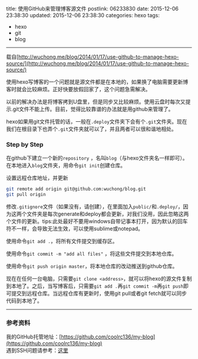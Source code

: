 title: 使用GitHub来管理博客源文件
postlink: 06233830
date: 2015-12-06 23:38:30
updated: 2015-12-06 23:38:30
categories: hexo
tags:
- hexo
- git
- blog
---

载自[http://wuchong.me/blog/2014/01/17/use-github-to-manage-hexo-source/](http://wuchong.me/blog/2014/01/17/use-github-to-manage-hexo-source/)

使用hexo写博客的一个问题就是源文件都是在本地的，如果换了电脑需要更新博客时就会比较麻烦。正好快要放假回家了，这个问题急需解决。

以前的解决办法是将博客拷到U盘里，但是同步又比较麻烦。使用云盘时每次又提示.git文件不能上传。目前，觉得比较靠谱的办法就是用github来管理了。<!--more-->

hexo如果用git文件托管的话，一般在`.deploy`文件夹下会有个`.git`文件夹。现在我们在根目录下也弄个`.git`文件夹就可以了，并且两者可以很和谐地相处。

### Step by Step
在github下建立一个新的`repository` ，名叫`blog`（与hexo文件夹名一样即可）。
在本地进入`blog`文件夹，用命令`git init`创建仓库。

设置远程仓库地址，并更新

```bash
git remote add origin git@github.com:wuchong/blog.git
git pull origin
```

修改`.gitignore`文件（如果没有，请创建），在里面加入`public/`和`.deploy/`，因为这两个文件夹是每次generate和deploy都会更新，对我们没用，因此忽略这两个文件的更新。tips:此处最好不要用windows自带记事本打开，因为默认的回车符不一样，会导致无法生效，可以使用sublime或notepad。

使用命令`git add .`，将所有文件提交到缓存区。

使用命令`git commit -m "add all files"` ，将这些文件提交到本地仓库。

使用命令`git push origin master`，将本地仓库的改动推送到github仓库。

现在在任何一台电脑，只需要`git clone <address>`，就可以将hexo的源文件复制到本地了。之后，当写博客后，只需要`git add .`再`git commit -m`再`git push`即可提交到远程仓库。当远程仓库有更新时，使用git pull或者git fetch就可以同步代码到本地了。

---
### 参考资料

我的GitHub托管地址：[https://github.com/coolrc136/my-blog](https://github.com/coolrc136/my-blog)  
遇到SSH问题请参考：[这里](http://www.cnblogs.com/fnng/archive/2012/01/07/2315685.html)

